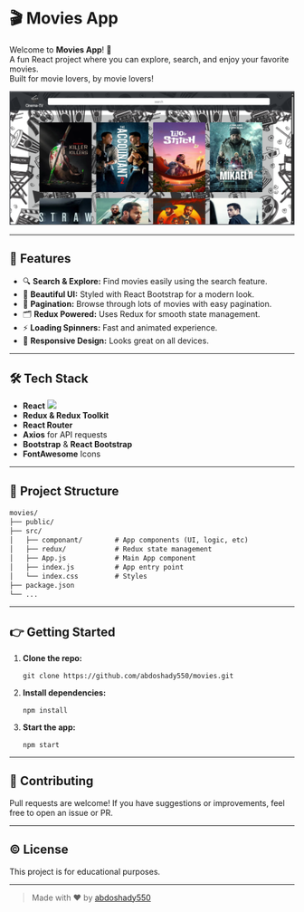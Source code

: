 # 🎬 Movies App

Welcome to **Movies App**! 🍿  
A fun React project where you can explore, search, and enjoy your favorite movies.  
Built for movie lovers, by movie lovers!  

![Movies Banner](https://github.com/abdoshady550/movies/blob/master/Screenshot%202025-06-13%20152737.png?raw=true)

---

## 🚀 Features

- 🔍 **Search & Explore:** Find movies easily using the search feature.
- 🎨 **Beautiful UI:** Styled with React Bootstrap for a modern look.
- 🌟 **Pagination:** Browse through lots of movies with easy pagination.
- 🗂️ **Redux Powered:** Uses Redux for smooth state management.
- ⚡ **Loading Spinners:** Fast and animated experience.
- 📱 **Responsive Design:** Looks great on all devices.

---

## 🛠️ Tech Stack

- **React** <img src="https://img.shields.io/badge/-React-61DAFB?logo=react&logoColor=black&style=flat-square" />
- **Redux & Redux Toolkit**
- **React Router**
- **Axios** for API requests
- **Bootstrap** & **React Bootstrap**
- **FontAwesome** Icons

---

## 📂 Project Structure

```
movies/
├── public/
├── src/
│   ├── componant/        # App components (UI, logic, etc)
│   ├── redux/            # Redux state management
│   ├── App.js            # Main App component
│   ├── index.js          # App entry point
│   └── index.css         # Styles
├── package.json
└── ...
```

---

## 👉 Getting Started

1. **Clone the repo:**
   ```
   git clone https://github.com/abdoshady550/movies.git
   ```
2. **Install dependencies:**
   ```
   npm install
   ```
3. **Start the app:**
   ```
   npm start
   ```

---

## 🙌 Contributing

Pull requests are welcome! If you have suggestions or improvements, feel free to open an issue or PR.

---

## ©️ License

This project is for educational purposes.

---

> Made with ❤️ by [abdoshady550](https://github.com/abdoshady550)

